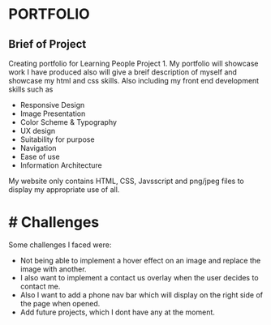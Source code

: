
# PORTFOLIO

## Brief of Project

Creating portfolio for Learning People Project 1.
My portfolio will showcase work I have produced also will give a breif description of myself and showcase my html and css skills.
Also including my front end development skills such as 
- Responsive Design
- Image Presentation
- Color Scheme & Typography
- UX design
- Suitability for purpose
- Navigation
- Ease of use
- Information Architecture

My website only contains HTML, CSS, Javsscript and png/jpeg files to display my appropriate use of all.

# # Challenges

Some challenges I faced were: 
- Not being able to implement a hover effect on an image and replace the image with another.
- I also want to implement a contact us overlay when the user decides to contact me.
- Also I want to add a phone nav bar which will display on the right side of the page when opened.
- Add future projects, which I dont have any at the moment.

